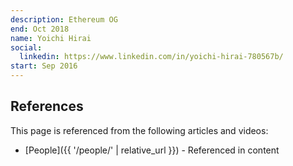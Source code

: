 ```yaml
---
description: Ethereum OG
end: Oct 2018
name: Yoichi Hirai
social:
  linkedin: https://www.linkedin.com/in/yoichi-hirai-780567b/
start: Sep 2016
---
```


## References

This page is referenced from the following articles and videos:

- [People]({{ '/people/' | relative_url }}) - Referenced in content